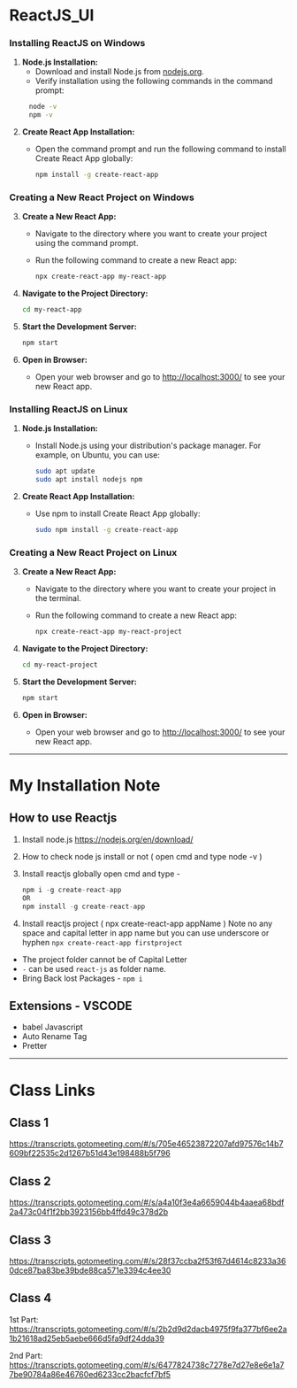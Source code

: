 # ReactJS_UI

### Installing ReactJS on Windows

1. **Node.js Installation:**
   - Download and install Node.js from [nodejs.org](https://nodejs.org/).
   - Verify installation using the following commands in the command prompt:

```bash
     node -v
     npm -v
```

2. **Create React App Installation:**
   - Open the command prompt and run the following command to install Create React App globally:

     ```bash
     npm install -g create-react-app
     ```

### Creating a New React Project on Windows

3. **Create a New React App:**
   - Navigate to the directory where you want to create your project using the command prompt.
   - Run the following command to create a new React app:

     ```bash
     npx create-react-app my-react-app
     ```

4. **Navigate to the Project Directory:**

   ```bash
   cd my-react-app
   ```

5. **Start the Development Server:**

   ```bash
   npm start
   ```

6. **Open in Browser:**
   - Open your web browser and go to [http://localhost:3000/](http://localhost:3000/) to see your new React app.

### Installing ReactJS on Linux

1. **Node.js Installation:**
   - Install Node.js using your distribution's package manager. For example, on Ubuntu, you can use:

     ```bash
     sudo apt update
     sudo apt install nodejs npm
     ```

2. **Create React App Installation:**
   - Use npm to install Create React App globally:

     ```bash
     sudo npm install -g create-react-app
     ```

### Creating a New React Project on Linux

3. **Create a New React App:**
   - Navigate to the directory where you want to create your project in the terminal.
   - Run the following command to create a new React app:

     ```bash
     npx create-react-app my-react-project
     ```

4. **Navigate to the Project Directory:**

   ```bash
   cd my-react-project
   ```

5. **Start the Development Server:**

   ```bash
   npm start
   ```

6. **Open in Browser:**
   - Open your web browser and go to [http://localhost:3000/](http://localhost:3000/) to see your new React app.

***

# My Installation Note

## How to use Reactjs

1. Install node.js <https://nodejs.org/en/download/>
2. How to check node js install or not ( open cmd and type node -v )
3. Install reactjs globally open cmd and type -

   ```js
   npm i -g create-react-app
   OR
   npm install -g create-react-app
   ```

4. Install reactjs project ( npx create-react-app appName ) Note no any space and capital letter in app name but you can use underscore or hyphen
`npx create-react-app firstproject`

- The project folder cannot be of Capital Letter
- `-` can be used `react-js` as folder name.
- Bring Back lost Packages - `npm i`

## Extensions - VSCODE

- babel Javascript
- Auto Rename Tag
- Pretter

<hr>

# Class Links

## Class 1

<https://transcripts.gotomeeting.com/#/s/705e46523872207afd97576c14b7609bf22535c2d1267b51d43e198488b5f796>

## Class 2

<https://transcripts.gotomeeting.com/#/s/a4a10f3e4a6659044b4aaea68bdf2a473c04f1f2bb3923156bb4ffd49c378d2b>

## Class 3

<https://transcripts.gotomeeting.com/#/s/28f37ccba2f53f67d4614c8233a360dce87ba83be39bde88ca571e3394c4ee30>

## Class 4

1st Part: <https://transcripts.gotomeeting.com/#/s/2b2d9d2dacb4975f9fa377bf6ee2a1b21618ad25eb5aebe666d5fa9df24dda39>

2nd Part: <https://transcripts.gotomeeting.com/#/s/6477824738c7278e7d27e8e6e1a77be90784a86e46760ed6233cc2bacfcf7bf5>
